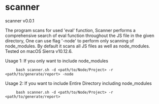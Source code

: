 # scanner

scanner v0.0.1

The program scans for used 'eval' function, Scanner performs a comprehensive search of eval function throughout the JS file in the given directory, One can use flag '-node' to perform only scanning of node_modules. By default  it scans all JS files as well as node_modules. Tested on macOS Sierra v10.12.6.

Usage 1: If you only want to include node_modules 
         
         bash scanner.sh -d <path/to/Node/Project> -r <path/to/generate/report> -node
    
Usage 2: If you want to include Entire Directory including node_modules 
         
         bash scanner.sh -d <path/to/Node/Project> -r <path/to/generate/report> 
         
